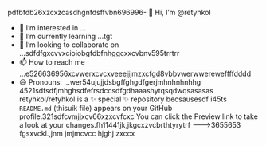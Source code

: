 рdfbfdb26xzcxzcasdhgnfdsffvbn696996- 👋 Hi, I’m @retyhkol
- 👀 I’m interested in ...
- 🌱 I’m currently learning ...tgt
- 💞️ I’m looking to collaborate on ...sdfdfgxcvvxcioiobgfdbfnhggcxxcvbnv595trrtrr
- 📫 How to reach me ...e526636956xcvwerxcvcxveeejjjmzxcfgd8vbbvwerwwereweffffdddd
- 😄 Pronouns: ...wer54ujujjdsbgffghgdfgerjmhnhnhnhhg
4521sdfsdfjmhghsdfefrsdccsdfgdhaaashytqsqdwqsasasas
retyhkol/retyhkol is a ✨ special ✨ repository becsausesdf i45ts `README.md` (thisuik file) appears on your GitHub profile.321sdfcvmjjxcv66xzxcvfcxc
You can click the Preview link to take a look at your changes.fh11441jk,jkgcxzvcbrthtyrytrf
--->3655653
fgsxvckl.,jnm
jmjmcvcc
hjghj
zxccx
